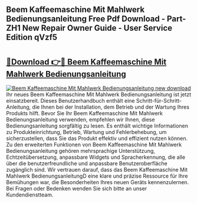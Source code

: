 ## Beem Kaffeemaschine Mit Mahlwerk Bedienungsanleitung Free Pdf Download - Part-ZH1 New Repair Owner Guide - User Service Edition qVzf5

# <h2><a href="http://df2hoy.blite.top/?on=Beem+Kaffeemaschine+Mit+Mahlwerk+Bedienungsanleitung">🔗Download 👉🔴 Beem Kaffeemaschine Mit Mahlwerk Bedienungsanleitung</a></h2>

[![Beem Kaffeemaschine Mit Mahlwerk Bedienungsanleitung new download](https://i.imgur.com/lujVjoI.png)](http://df2hoy.blite.top/?on=Beem+Kaffeemaschine+Mit+Mahlwerk+Bedienungsanleitung)
Ihr neues Beem Kaffeemaschine Mit Mahlwerk Bedienungsanleitung ist jetzt einsatzbereit. Dieses Benutzerhandbuch enthält eine Schritt-für-Schritt-Anleitung, die Ihnen bei der Installation, dem Betrieb und der Wartung Ihres Produkts hilft. Bevor Sie Ihr Beem Kaffeemaschine Mit Mahlwerk Bedienungsanleitung verwenden, empfehlen wir Ihnen, diese Bedienungsanleitung sorgfältig zu lesen. Es enthält wichtige Informationen zu Produkteinrichtung, Betrieb, Wartung und Fehlerbehebung, um sicherzustellen, dass Sie das Produkt effektiv und effizient nutzen können. Zu den erweiterten Funktionen von Beem Kaffeemaschine Mit Mahlwerk Bedienungsanleitung gehören mehrsprachige Unterstützung, Echtzeitübersetzung, anpassbare Widgets und Spracherkennung, die alle über die benutzerfreundliche und anpassbare Benutzeroberfläche zugänglich sind. Wir vertrauen darauf, dass das Beem Kaffeemaschine Mit Mahlwerk BedienungsanleitungD eine klare und präzise Ressource für Ihre Bemühungen war, die Besonderheiten Ihres neuen Geräts kennenzulernen. Bei Fragen oder Bedenken wenden Sie sich bitte an unser Kundendienstteam.
